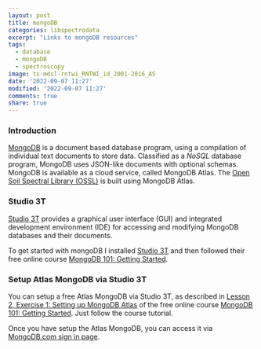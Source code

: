 ```yaml
---
layout: post
title: mongoDB
categories: libspectrodata
excerpt: "Links to mongoDB resources"
tags:
  - database
  - mongoDB
  - spectroscopy
image: ts-mdsl-rntwi_RNTWI_id_2001-2016_AS
date: '2022-09-07 11:27'
modified: '2022-09-07 11:27'
comments: true
share: true
---
```


### Introduction

[MongoDB](https://www.mongodb.com) is a document based database program, using a compilation of individual text documents to store data. Classified as a _NoSQL_ database program, MongoDB uses JSON-like documents with optional schemas. MongoDB is available as a cloud service, called MongoDB Atlas. The [Open Soil Spectral Library (OSSL)](../spectrodata-OSSL/) is built using MongoDB Atlas.

### Studio 3T

[Studio 3T](https://studio3t.com) provides a graphical user interface (GUI) and integrated development environment (IDE) for accessing and modifying MongoDB databases and their documents.

To get started with mongoDB I installed [Studio 3T](https://studio3t.com) and then followed their free online course [MongoDB 101: Getting Started](https://studio3t.com/academy/courses/mongodb-101-getting-started/).

### Setup Atlas MongoDB via Studio 3T

You can setup a free Atlas MongoDB via Studio 3T, as described in [Lesson 2, Exercise 1: Setting up MongoDB Atlas](https://studio3t.com/academy/topic/setting-up-mongodb-atlas/) of the free online course [MongoDB 101: Getting Started](https://studio3t.com/academy/courses/mongodb-101-getting-started/). Just follow the course tutorial.

Once you have setup the Atlas MongoDB, you can access it via [MongoDB.com sign in page](https://account.mongodb.com/account/login).

